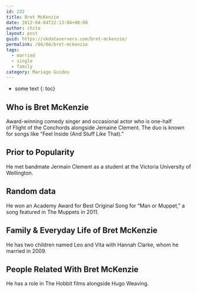 ```yaml
---
id: 232
title: Bret McKenzie
date: 2012-04-04T22:13:04+00:00
author: chito
layout: post
guid: https://ukdataservers.com/bret-mckenzie/
permalink: /04/04/bret-mckenzie  
tags:
  - married
  - single
  - family
category: Mariage Guides
---
```


* some text
{: toc}


## Who is  Bret McKenzie
                  
                  
                  
Award-winning comedy singer and occasional actor who is one-half of Flight of the Conchords alongside Jemaine Clement. The duo is known for songs like &#8220;Feel Inside (And Stuff Like That).&#8221;
                  
                
                
                
## Prior to Popularity 
                  
                  
                  
He met bandmate Jermain Clement as a student at the Victoria University of Wellington.
                  
                
                
                
## Random data 
                  
                  
                  
He won an Academy Award for Best Original Song for &#8220;Man or Muppet,&#8221; a song featured in The Muppets in 2011.
                  
                
                
                
## Family & Everyday Life of Bret McKenzie
                  
                  
                  
He has two children named Leo and Vita with Hannah Clarke, whom he married in 2009.
                  
                
                
                
## People Related With  Bret McKenzie
                  
                  
                  
He has a role in The Hobbit films alongside Hugo Weaving.
                  
                
              
            
          
          
          
    
    
  
